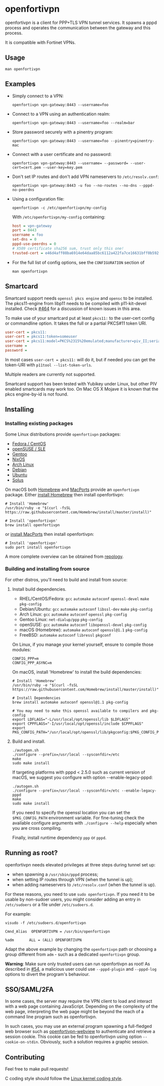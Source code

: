 openfortivpn
============

openfortivpn is a client for PPP+TLS VPN tunnel services.
It spawns a pppd process and operates the communication between the gateway and
this process.

It is compatible with Fortinet VPNs.

Usage
-----

```shell
man openfortivpn
```

Examples
--------

* Simply connect to a VPN:
  ```shell
  openfortivpn vpn-gateway:8443 --username=foo
  ```

* Connect to a VPN using an authentication realm:
  ```shell
  openfortivpn vpn-gateway:8443 --username=foo --realm=bar
  ```

* Store password securely with a pinentry program:
  ```shell
  openfortivpn vpn-gateway:8443 --username=foo --pinentry=pinentry-mac
  ```

* Connect with a user certificate and no password:
  ```shell
  openfortivpn vpn-gateway:8443 --username= --password= --user-cert=cert.pem --user-key=key.pem
  ```

* Don't set IP routes and don't add VPN nameservers to `/etc/resolv.conf`:
  ```shell
  openfortivpn vpn-gateway:8443 -u foo --no-routes --no-dns --pppd-no-peerdns
  ```

* Using a configuration file:
  ```shell
  openfortivpn -c /etc/openfortivpn/my-config
  ```

  With `/etc/openfortivpn/my-config` containing:
  ```ini
  host = vpn-gateway
  port = 8443
  username = foo
  set-dns = 0
  pppd-use-peerdns = 0
  # X509 certificate sha256 sum, trust only this one!
  trusted-cert = e46d4aff08ba6914e64daa85bc6112a422fa7ce16631bff0b592a28556f993db
  ```

* For the full list of config options, see the `CONFIGURATION` section of
  ```shell
  man openfortivpn
  ```

Smartcard
---------

Smartcard support needs `openssl pkcs engine` and `opensc` to be installed.
The pkcs11-engine from libp11 needs to be compiled with p11-kit-devel installed.
Check [#464](https://github.com/adrienverge/openfortivpn/issues/464) for a discussion
of known issues in this area.

To make use of your smartcard put at least `pkcs11:` to the user-cert config or commandline
option. It takes the full or a partial PKCS#11 token URI.

```ini
user-cert = pkcs11:
user-cert = pkcs11:token=someuser
user-cert = pkcs11:model=PKCS%2315%20emulated;manufacturer=piv_II;serial=012345678;token=someuser
username =
password =
```

In most cases `user-cert = pkcs11:` will do it, but if needed you can get the token-URI
with `p11tool --list-token-urls`.

Multiple readers are currently not supported.

Smartcard support has been tested with Yubikey under Linux, but other PIV enabled
smartcards may work too. On Mac OS X Mojave it is known that the pkcs engine-by-id
is not found.

Installing
----------

### Installing existing packages

Some Linux distributions provide `openfortivpn` packages:
* [Fedora / CentOS](https://packages.fedoraproject.org/pkgs/openfortivpn)
* [openSUSE / SLE](https://software.opensuse.org/package/openfortivpn)
* [Gentoo](https://packages.gentoo.org/packages/net-vpn/openfortivpn)
* [NixOS](https://github.com/NixOS/nixpkgs/tree/master/pkgs/tools/networking/openfortivpn)
* [Arch Linux](https://archlinux.org/packages/extra/x86_64/openfortivpn)
* [Debian](https://packages.debian.org/stable/openfortivpn)
* [Ubuntu](https://packages.ubuntu.com/search?keywords=openfortivpn)
* [Solus](https://dev.getsol.us/source/openfortivpn/)

On macOS both [Homebrew](https://formulae.brew.sh/formula/openfortivpn) and
[MacPorts](https://ports.macports.org/port/openfortivpn)
provide an `openfortivpn` package.
Either [install Homebrew](https://brew.sh/) then install openfortivpn:
```shell
# Install 'Homebrew'
/usr/bin/ruby -e "$(curl -fsSL https://raw.githubusercontent.com/Homebrew/install/master/install)"

# Install 'openfortivpn'
brew install openfortivpn
```

or [install MacPorts](https://www.macports.org/install.php) then install openfortivpn:
```shell
# Install 'openfortivpn'
sudo port install openfortivpn
```

A more complete overview can be obtained from [repology](https://repology.org/project/openfortivpn/versions).

### Building and installing from source

For other distros, you'll need to build and install from source:

1.  Install build dependencies.

    * RHEL/CentOS/Fedora: `gcc` `automake` `autoconf` `openssl-devel` `make` `pkg-config`
    * Debian/Ubuntu: `gcc` `automake` `autoconf` `libssl-dev` `make` `pkg-config`
    * Arch Linux: `gcc` `automake` `autoconf` `openssl` `pkg-config`
    * Gentoo Linux: `net-dialup/ppp` `pkg-config`
    * openSUSE: `gcc` `automake` `autoconf` `libopenssl-devel` `pkg-config`
    * macOS (Homebrew): `automake` `autoconf` `openssl@1.1` `pkg-config`
    * FreeBSD: `automake` `autoconf` `libressl` `pkgconf`

    On Linux, if you manage your kernel yourself, ensure to compile those modules:
    ```text
    CONFIG_PPP=m
    CONFIG_PPP_ASYNC=m
    ```

    On macOS, install 'Homebrew' to install the build dependencies:
    ```shell
    # Install 'Homebrew'
    /usr/bin/ruby -e "$(curl -fsSL https://raw.githubusercontent.com/Homebrew/install/master/install)"

    # Install Dependencies
    brew install automake autoconf openssl@1.1 pkg-config

    # You may need to make this openssl available to compilers and pkg-config
    export LDFLAGS="-L/usr/local/opt/openssl/lib $LDFLAGS"
    export CPPFLAGS="-I/usr/local/opt/openssl/include $CPPFLAGS"
    export PKG_CONFIG_PATH="/usr/local/opt/openssl/lib/pkgconfig:$PKG_CONFIG_PATH"
    ```

2.  Build and install.

    ```shell
    ./autogen.sh
    ./configure --prefix=/usr/local --sysconfdir=/etc
    make
    sudo make install
    ```

    If targeting platforms with pppd < 2.5.0 such as current version of macOS,
    we suggest you configure with option --enable-legacy-pppd:

    ```shell
    ./autogen.sh
    ./configure --prefix=/usr/local --sysconfdir=/etc --enable-legacy-pppd
    make
    sudo make install
    ```

    If you need to specify the openssl location you can set the `$PKG_CONFIG_PATH`
    environment variable. For fine-tuning check the available configure arguments
    with `./configure --help` especially when you are cross compiling.

    Finally, install runtime dependency `ppp` or `pppd`.

Running as root?
----------------

openfortivpn needs elevated privileges at three steps during tunnel set up:

* when spawning a `/usr/sbin/pppd` process;
* when setting IP routes through VPN (when the tunnel is up);
* when adding nameservers to `/etc/resolv.conf` (when the tunnel is up).

For these reasons, you need to use `sudo openfortivpn`.
If you need it to be usable by non-sudoer users, you might consider adding an
entry in `/etc/sudoers` or a file under `/etc/sudoers.d`.

For example:
```shell
visudo -f /etc/sudoers.d/openfortivpn
```
```text
Cmnd_Alias  OPENFORTIVPN = /usr/bin/openfortivpn

%adm       ALL = (ALL) OPENFORTIVPN
```
Adapt the above example by changing the `openfortivpn` path or choosing
a group different from `adm` - such as a dedicated `openfortivpn` group.

**Warning**: Make sure only trusted users can run openfortivpn as root!
As described in [#54](https://github.com/adrienverge/openfortivpn/issues/54),
a malicious user could use `--pppd-plugin` and `--pppd-log` options to divert
the program's behaviour.

SSO/SAML/2FA
------------

In some cases, the server may require the VPN client to load and interact
with a web page containing JavaScript. Depending on the complexity of the
web page, interpreting the web page might be beyond the reach of a command
line program such as openfortivpn.

In such cases, you may use an external program spawning a full-fledged
web browser such as
[openfortivpn-webview](https://github.com/gm-vm/openfortivpn-webview)
to authenticate and retrieve a session cookie. This cookie can be fed
to openfortivpn using option `--cookie-on-stdin`. Obviously, such a
solution requires a graphic session.

Contributing
------------

Feel free to make pull requests!

C coding style should follow the
[Linux kernel coding style](https://www.kernel.org/doc/html/latest/process/coding-style.html).
